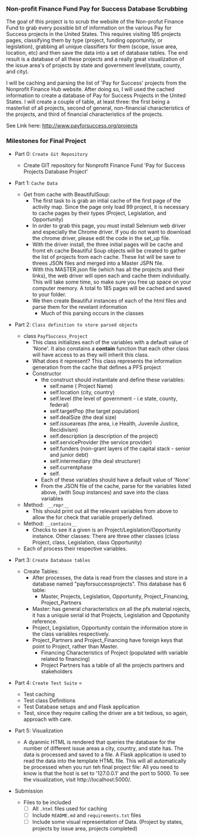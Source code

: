 ### Non-profit Finance Fund Pay for Success Database Scrubbing

The goal of this project is to scrub the website of the Non-profut Finance Fund to grab every possible bit of information on the various Pay for Success projects in the United States. This requires visiting 185 projects pages, classifying them by type (project, funding opportunity, or legislation), grabbing all unique classifiers for them (scope, issue area, location, etc) and then save the data into a set of database tables. The end result is a database of all these projects and a really great visualization of the issue area's of projects by state and government level(state, county, and city). 

I will be caching and parsing the list of 'Pay for Success' projects from the Nonprofit Finance Hub website. After doing so, I will used the cached information to create a database of Pay for Success Projects in the United States. I will create a couple of table, at least three: the first being a masterlist of all projects, second of general, non-financial characteristics of the projects, and third of financial characteristics of the projects.

See Link here: http://www.payforsuccess.org/projects

### Milestones for Final Project

- Part 0: `Create Git Repository`
    - Create GIT repository for Nonprofit Finance Fund 'Pay for Success Projects Database Project'

- Part 1: `Cache Data`
    - Get from cache with BeautifulSoup:
        - The first task to is grab an intial cache of the first page of the activity map. Since the page only load 99 project, it is necessary to cache pages by their types (Project, Legislation, and Opportunity)
        - In order to grab this page, you must install Selenium web driver and especially the Chrome driver. If you do not want to download the chrome driver, please edit the code in the set_up file. 
        - With the driver install, the three initial pages will be cache and fromt eh cache Beautiful Soup objects will be created to gather the list of projects from each cache. These list will be save to threes JSON files and merged into a Master JSPN file.
        - With this MASTER.json file (which has all the projects and their links), the web driver will open each and cache them individually. This will take some time, so make sure you free up space on your computer memory. A total fo 185 pages will be cached and saved to your folder. 
        - We then create Beautiful instances of each of the html files and parse them for the revelant information 
          - Much of this parsing occurs in the classes

- Part 2: `Class definition to store parsed objects`
    - class `PayfSuccess_Project`
        - This class initializes each of the variables with a default value of 'None'. It also constains a __contain__ function that each other class will have access to as they will inherit this class. 
        - What does it represent? This class represents the information generation from the cache that defines a PFS project
        - Constructor
            - the construct should instantiate and define these variables:
              - self.name ( Project Name)
              - self.location (city, country)
              - self.level (the level of government - i.e state, county, federal)
              - self.targetPop (the target population)
              - self.dealSize (the deal size)
              - self.issueareas (the area, i.e Health, Juvenile Justice, Recidivism)
              - self.description (a description of the project)
              - self.serviceProvider (the service provider)
              - self.funders (non-grant layers of the capital stack - senior and junior debt)
              - self.intermediary (the deal structurer)
              - self.currentphase
              - self.
            - Each of these variables should have a default value of 'None'
            - From the JSON file of the cache, parse for the variables listed above, (with Soup instances) and save into the class variables
    - Method: ` __repr__`
        - This should print out all the relevant variables from above to allow the for check that variable properly defined.
    - Method: `__contains__`
        - Checks to see it a given is an Project/Legislation/Opportunity instance.
Other classes: There are three other classes (class Project, class, Legislation, class Opportunity)
    - Each of process their respective variables.  

- Part 3: `Create Database tables`
    - Create Tables:
        - After processes, the data is read from the classes and store in a database named "payforsuccessprojects". This database has 6 table:
           - Master, Projects, Legislation, Opportunity, Project_Financing, Project_Partners
        - Master: has general characteristics on all the pfs material rojects, it has a uniquie serial id that Projects, Legislation and Oppotunity reference.
        - Project, Legislation, Opportunity contain the information store in the class variables respectively. 
        - Project_Partners and Project_Financing have foreign keys that point to Project, rather than Master. 
            - Financing Characteristics of Project (populated with variable related to financing)
            - Project Partners has a table of all the projects partners and stakeholders

- Part 4: `Create Test Suite` =
    -  Test caching
    -  Test class Definitions
    -  Test Database setups and and Flask application
    - Test, since they require calling the driver are a bit tedious, so again, approach with care.
    
- Part 5: Visualization
    - A dyanmic HTML is rendered that queries the database for the number of different issue areas a city, country, and state has. The data is processed and saved to a file. A Flask application is used to read the data into the template HTML file. This will all automatically be processed when you run teh final project file: All you need to know is that the host is set to '127.0.0.1' and the port to 5000. To see the visualization, visit http://localhost:5000/.

- Submission
    - Files to be included
        - [ ] All `.html` files used for caching
        - [ ] Include `README.md` and `requirements.txt` files
        - [ ] Include some visual representation of Data. (Project by states, projects by issue area, projects completed)
